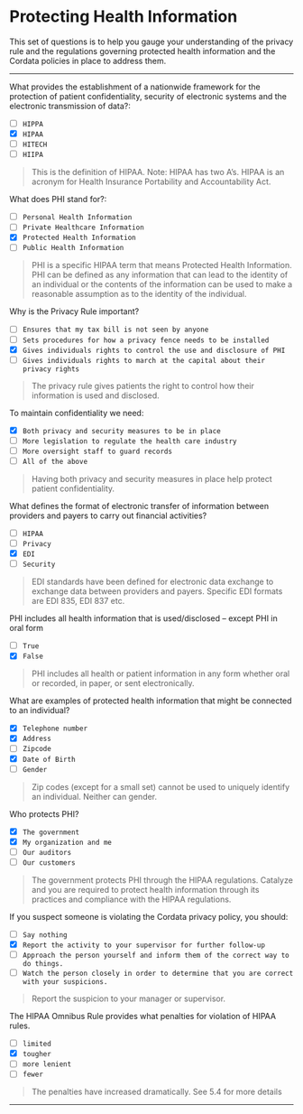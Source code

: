 # Protecting Health Information

This set of questions is to help you gauge your understanding of the privacy rule and the regulations governing protected health information and the Cordata policies in place to address them.

---

What provides the establishment of a nationwide framework for the protection of patient confidentiality, security of electronic systems and the electronic transmission of data?:
- [ ] `HIPPA`
- [x] `HIPAA`
- [ ] `HITECH`
- [ ] `HIIPA`

> This is the definition of HIPAA.  Note: HIPAA has two A’s.  HIPAA is an acronym for Health Insurance Portability and Accountability Act.



What does PHI stand for?:
- [ ] `Personal Health Information`
- [ ] `Private Healthcare Information`
- [x] `Protected Health Information`
- [ ] `Public Health Information`

> PHI is a specific HIPAA term that means Protected Health Information.  PHI can be defined as any information that can lead to the identity of an individual or the contents of the information can be used to make a reasonable assumption as to the identity of the individual.



Why is the Privacy Rule important?
- [ ] `Ensures that my tax bill is not seen by anyone`
- [ ] `Sets procedures for how a privacy fence needs to be installed`
- [x] `Gives individuals rights to control the use and disclosure of PHI`
- [ ] `Gives individuals rights to march at the capital about their privacy rights`

> The privacy rule gives patients the right to control how their information is used and disclosed.



To maintain confidentiality we need:
- [x] `Both privacy and security measures to be in place`
- [ ] `More legislation to regulate the health care industry`
- [ ] `More oversight staff to guard records`
- [ ] `All of the above`

> Having both privacy and security measures in place help protect patient confidentiality.



What defines the format of electronic transfer of information between providers and payers to carry out financial activities?
- [ ] `HIPAA`
- [ ] `Privacy`
- [x] `EDI`
- [ ] `Security`

> EDI standards have been defined for electronic data exchange to exchange data between providers and payers. Specific EDI formats are EDI 835, EDI 837 etc.



PHI includes all health information that is used/disclosed – except PHI in oral form
- [ ] `True`
- [x] `False`

> PHI includes all health or patient information in any form whether oral or recorded, in paper, or sent electronically.


What are examples of protected health information that might be connected to an individual?
- [x] `Telephone number`
- [x] `Address`
- [ ] `Zipcode`
- [x] `Date of Birth`
- [ ] `Gender`

> Zip codes (except for a small set) cannot be used to uniquely identify an individual. Neither can gender.

Who protects PHI?
- [x] `The government`
- [x] `My organization and me`
- [ ] `Our auditors`
- [ ] `Our customers`

> The government protects PHI through the HIPAA regulations. Catalyze and you are required to protect health information through its practices and compliance with the HIPAA regulations.


If you suspect someone is violating the Cordata privacy policy, you should:
- [ ] `Say nothing`
- [x] `Report the activity to your supervisor for further follow-up`
- [ ] `Approach the person yourself and inform them of the correct way to do things.`
- [ ] `Watch the person closely in order to determine that you are correct with your suspicions.`

> Report the suspicion to your manager or supervisor.

The HIPAA Omnibus Rule provides what penalties for violation of HIPAA rules.
- [ ] `limited`
- [x] `tougher`
- [ ] `more lenient`
- [ ] `fewer`

> The penalties have increased dramatically. See 5.4 for more details

----
